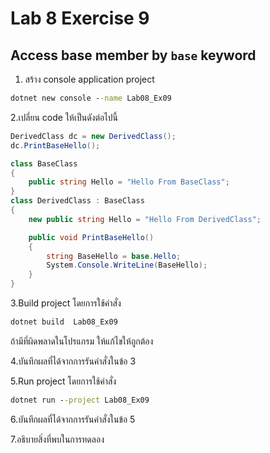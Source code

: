 # Lab 8 Exercise 9

## Access base member by `base` keyword

1. สร้าง console application project

```cmd
dotnet new console --name Lab08_Ex09
```

2.เปลี่ยน code ให้เป็นดังต่อไปนี้

```cs
DerivedClass dc = new DerivedClass();
dc.PrintBaseHello();

class BaseClass
{
    public string Hello = "Hello From BaseClass";
}
class DerivedClass : BaseClass
{
    new public string Hello = "Hello From DerivedClass";

    public void PrintBaseHello()
    {
        string BaseHello = base.Hello;
        System.Console.WriteLine(BaseHello);
    }
}
```

3.Build project โดยการใช้คำสั่ง

```cmd
dotnet build  Lab08_Ex09
```

ถ้ามีที่ผิดพลาดในโปรแกรม ให้แก้ไขให้ถูกต้อง

4.บันทึกผลที่ได้จากการรันคำสั่งในข้อ 3

5.Run project โดยการใช้คำสั่ง

```cmd
dotnet run --project Lab08_Ex09
```

6.บันทึกผลที่ได้จากการรันคำสั่งในข้อ 5

7.อธิบายสิ่งที่พบในการทดลอง
